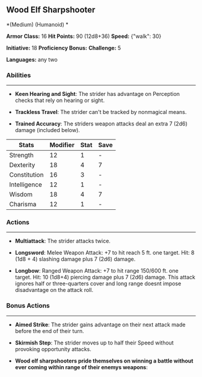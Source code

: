 ## Wood Elf Sharpshooter
*(Medium) (Humanoid) *

**Armor Class:** 16
**Hit Points:** 90 (12d8+36)
**Speed:** {"walk": 30}

**Initiative:** 18
**Proficiency Bonus:**
**Challenge:** 5

**Languages:** any two

### Abilities
 --- 
- **Keen Hearing and Sight**: The strider has advantage on Perception checks that rely on hearing or sight.

- **Trackless Travel**: The strider can't be tracked by nonmagical means.

- **Trained Accuracy**: The striders weapon attacks deal an extra 7 (2d6) damage (included below).



| Stats | Modifier | Stat | Save
| ---- | ---- | ---- | ---- |
| Strength | 12 | 1 | - |
| Dexterity | 18 | 4 | 7 |
| Constitution | 16 | 3 | - |
| Intelligence | 12 | 1 | - |
| Wisdom | 18 | 4 | 7 |
| Charisma | 12 | 1 | - |

### Actions
 --- 
- **Multiattack**: The strider attacks twice.

- **Longsword**: Melee Weapon Attack: +7 to hit  reach 5 ft.  one target. Hit: 8 (1d8 + 4) slashing damage plus 7 (2d6) damage.

- **Longbow**: Ranged Weapon Attack: +7 to hit  range 150/600 ft.  one target. Hit: 10 (1d8+4) piercing damage plus 7 (2d6) damage. This attack ignores half or three-quarters cover  and long range doesnt impose disadvantage on the attack roll.

### Bonus Actions
 --- 
- **Aimed Strike**: The strider gains advantage on their next attack made before the end of their turn.

- **Skirmish Step**: The strider moves up to half their Speed without provoking opportunity attacks.

- **Wood elf sharpshooters pride themselves on winning a battle without ever coming within range of their enemys weapons**: 

